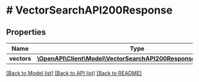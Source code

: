 # # VectorSearchAPI200Response

## Properties

Name | Type | Description | Notes
------------ | ------------- | ------------- | -------------
**vectors** | [**\OpenAPI\Client\Model\VectorSearchAPI200ResponseVectorsInner[]**](VectorSearchAPI200ResponseVectorsInner.md) |  | [optional]

[[Back to Model list]](../../README.md#models) [[Back to API list]](../../README.md#endpoints) [[Back to README]](../../README.md)
